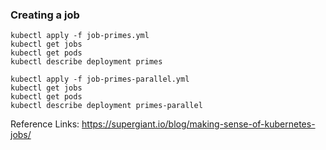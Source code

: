 ### Creating a job
```
kubectl apply -f job-primes.yml
kubectl get jobs
kubectl get pods
kubectl describe deployment primes
```

```
kubectl apply -f job-primes-parallel.yml
kubectl get jobs
kubectl get pods
kubectl describe deployment primes-parallel
```


Reference Links:
https://supergiant.io/blog/making-sense-of-kubernetes-jobs/
